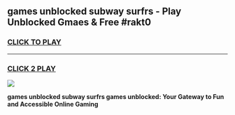 
## games unblocked subway surfrs - Play Unblocked Gmaes & Free #rakt0
<h3>
<a href="https://news.freeplayer.one?title=games_unblocked_subway_surfrs&ref=26F">CLICK TO PLAY</a></h3>
<hr>

<h3>
<a href="https://news.freeplayer.one?title=games_unblocked_subway_surfrs&ref=26F">CLICK 2 PLAY</a>
  
</h3>

<a href="https://news.freeplayer.one?title=games_unblocked_subway_surfrs&ref=26F/"><img src="https://clearcache.store/games.png"></a>


**games unblocked subway surfrs games unblocked: Your Gateway to Fun and Accessible Online Gaming**
